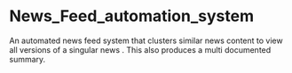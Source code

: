 # News_Feed_automation_system
An automated news feed system that clusters similar news content to view all versions of a singular news . This also produces a multi documented summary. 
